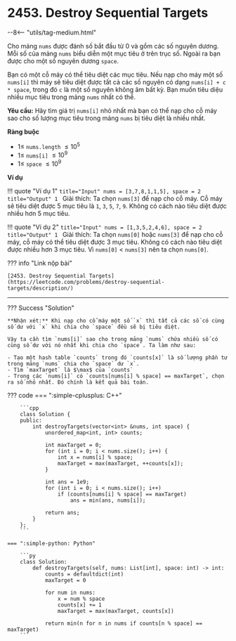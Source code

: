 # 2453. Destroy Sequential Targets

--8<-- "utils/tag-medium.html"

Cho mảng `nums` được đánh số bắt đầu từ $0$ và gồm các số nguyên dương. Mỗi số của mảng `nums` biểu diễn một mục tiêu ở trên trục số. Ngoài ra bạn được cho một số nguyên dương `space`.

Bạn có một cỗ máy có thể tiêu diệt các mục tiêu. Nếu nạp cho máy một số `nums[i]` thì máy sẽ tiêu diệt được tất cả các số nguyên có dạng `nums[i] + c * space`, trong đó `c` là một số nguyên không âm bất kỳ. Bạn muốn tiêu diệu nhiều mục tiêu trong mảng `nums` nhất có thể.

**Yêu cầu:** Hãy tìm giá trị `nums[i]` nhỏ nhất mà bạn có thể nạp cho cỗ máy sao cho số lượng mục tiêu trong mảng `nums` bị tiêu diệt là nhiều nhất.

**Ràng buộc**

- $1 \leq$ `nums.length` $\leq 10^5$
- $1 \leq$ `nums[i]` $\leq 10^9$
- $1 \leq$ `space` $\leq 10^9$

**Ví dụ**

!!! quote "Ví dụ 1"
    ```title="Input"
    nums = [3,7,8,1,1,5], space = 2
    ```
    ```title="Output"
    1
    ```
    Giải thích: Ta chọn `nums[3]` để nạp cho cỗ máy. Cỗ máy sẽ tiêu diệt được 5 mục tiêu là `1`, `3`, `5`, `7`, `9`. Không có cách nào tiêu diệt được nhiều hơn 5 mục tiêu.

!!! quote "Ví dụ 2"
    ```title="Input"
    nums = [1,3,5,2,4,6], space = 2
    ```
    ```title="Output"
    1
    ```
    Giải thích: Ta chọn `nums[0]` hoặc `nums[3]` để nạp cho cỗ máy, cỗ máy có thể tiêu diệt được 3 mục tiêu. Không có cách nào tiêu diệt được nhiều hơn 3 mục tiêu. Vì `nums[0]` $<$ `nums[3]` nên ta chọn `nums[0]`.

??? info "Link nộp bài"

    [2453. Destroy Sequential Targets](https://leetcode.com/problems/destroy-sequential-targets/description/)

---

??? Success "Solution"

    **Nhận xét:** Khi nạp cho cỗ máy một số `x` thì tất cả các số có cùng số dư với `x` khi chia cho `space` đều sẽ bị tiêu diệt.

    Vậy ta cần tìm `nums[i]` sao cho trong mảng `nums` chứa nhiều số có cùng số dư với nó nhất khi chia cho `space`. Ta làm như sau:
    
    - Tạo một hash table `counts` trong đó `counts[x]` là số lượng phần tử trong mảng `nums` chia cho `space` dư `x`.
    - Tìm `maxTarget` là $\max$ của `counts`
    - Trong các `nums[i]` có `counts[nums[i] % space] == maxTarget`, chọn ra số nhỏ nhất. Đó chính là kết quả bài toán.

??? code
    === ":simple-cplusplus: C++"

        ```cpp
        class Solution {
        public:
            int destroyTargets(vector<int> &nums, int space) {
                unordered_map<int, int> counts;

                int maxTarget = 0;
                for (int i = 0; i < nums.size(); i++) {
                    int x = nums[i] % space;
                    maxTarget = max(maxTarget, ++counts[x]);
                }

                int ans = 1e9;
                for (int i = 0; i < nums.size(); i++)
                    if (counts[nums[i] % space] == maxTarget)
                        ans = min(ans, nums[i]);
                        
                return ans;
            }
        };
        ```

    === ":simple-python: Python"

        ```py
        class Solution:
            def destroyTargets(self, nums: List[int], space: int) -> int:
                counts = defaultdict(int)
                maxTarget = 0
                
                for num in nums:
                    x = num % space
                    counts[x] += 1
                    maxTarget = max(maxTarget, counts[x])
                
                return min(n for n in nums if counts[n % space] == maxTarget)
        ```
